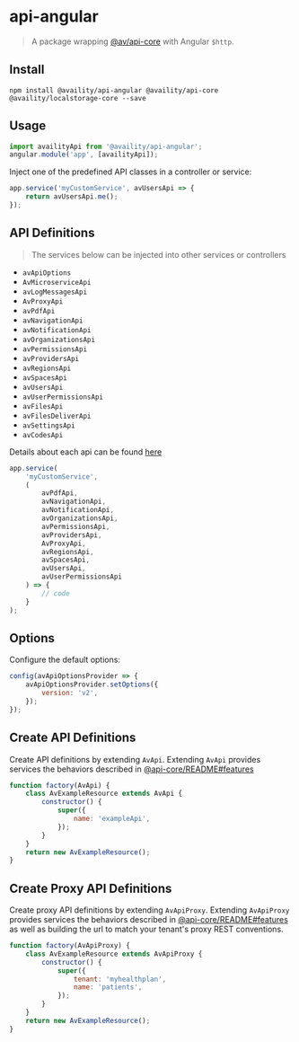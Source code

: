 # api-angular

> A package wrapping [@av/api-core](../api-core/README.md) with Angular `$http`.

## Install

`npm install @availity/api-angular @availity/api-core @availity/localstorage-core --save`

## Usage

```javascript
import availityApi from '@availity/api-angular';
angular.module('app', [availityApi]);
```

Inject one of the predefined API classes in a controller or service:

```javascript
app.service('myCustomService', avUsersApi => {
    return avUsersApi.me();
});
```

## API Definitions

> The services below can be injected into other services or controllers

-   `avApiOptions`
-   `AvMicroserviceApi`
-   `avLogMessagesApi`
-   `AvProxyApi`
-   `avPdfApi`
-   `avNavigationApi`
-   `avNotificationApi`
-   `avOrganizationsApi`
-   `avPermissionsApi`
-   `avProvidersApi`
-   `avRegionsApi`
-   `avSpacesApi`
-   `avUsersApi`
-   `avUserPermissionsApi`
-   `avFilesApi`
-   `avFilesDeliverApi`
-   `avSettingsApi`
-   `avCodesApi`

Details about each api can be found [here](../api-core/src/resources/README.md)

```js
app.service(
    'myCustomService',
    (
        avPdfApi,
        avNavigationApi,
        avNotificationApi,
        avOrganizationsApi,
        avPermissionsApi,
        avProvidersApi,
        AvProxyApi,
        avRegionsApi,
        avSpacesApi,
        avUsersApi,
        avUserPermissionsApi
    ) => {
        // code
    }
);
```

## Options

Configure the default options:

```javascript
config(avApiOptionsProvider => {
    avApiOptionsProvider.setOptions({
        version: 'v2',
    });
});
```

## Create API Definitions

Create API definitions by extending `AvApi`. Extending `AvApi` provides services the behaviors described in [@api-core/README#features](../api-core/README.md#features)

```js
function factory(AvApi) {
    class AvExampleResource extends AvApi {
        constructor() {
            super({
                name: 'exampleApi',
            });
        }
    }
    return new AvExampleResource();
}
```

## Create Proxy API Definitions

Create proxy API definitions by extending `AvApiProxy`. Extending `AvApiProxy` provides services the behaviors described in [@api-core/README#features](../api-core/README.md#features) as well as building the url to match your tenant's proxy REST conventions.

```js
function factory(AvApiProxy) {
    class AvExampleResource extends AvApiProxy {
        constructor() {
            super({
                tenant: 'myhealthplan',
                name: 'patients',
            });
        }
    }
    return new AvExampleResource();
}
```
